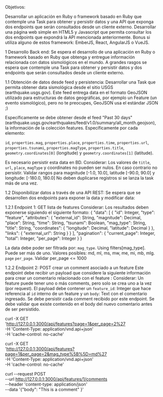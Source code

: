 <!--Esperamos las pruebas hasta el 15/04/2024-->

Objetivos:

Desarrollar un aplicación en Ruby o framework basado en Ruby que contemple una Task para obtener y persistir datos y una API que exponga dos endpoints que serán consultados desde un cliente externo.
Desarrollar una página web simple en HTML5 y Javascript que permita consultar los dos endpoints que expondrá la API mencionada anteriormente. Bonus si utiliza alguno de estos framework: EmberJS, React, AngularJS o VueJS.

1 Desarrollo Back end:
Se espera el desarrollo de una aplicación en Ruby o framework basado en Ruby que obtenga y entregue información relacionada con datos sismológicos en el mundo. A grandes rasgos se espera que contemple una Task para obtener y persistir datos y dos endpoints que serán consultados desde un cliente externo.

1.1 Obtención de datos desde feed y persistencia:
Desarrollar una Task que permita obtener data sismológica desde el sitio USGS (earthquake.usgs.gov). Este feed entrega data en el formato GeoJSON utilizado para estructuras de datos geográficas, por ejemplo un Feature (un evento sismológico), pero no te preocupes, GeoJSON usa el estándar JSON ;)

Específicamente se debe obtener desde el feed "Past 30 days" (earthquake.usgs.gov/earthquakes/feed/v1.0/summary/all_month.geojson), la información de la colección features. Específicamente por cada elemento:

`id`, `properties.mag`, `properties.place`, `properties.time`, `properties.url`, `properties.tsunami`, `properties.magType`, `properties.title`, `geometry.coordinates[0]` (longitude) y `geometry.coordinates[1]` (latitude).

Es necesario persistir esta data en BD. Considerar:
Los valores de `title`, `url`, `place`, `magType` y coordinates no pueden ser nulos. En caso contrario no persistir.
Validar rangos para magnitude [-1.0, 10.0], latitude [-90.0, 90.0] y longitude: [-180.0, 180.0]
No deben duplicarse registros si se lanza la task más de una vez.

1.2 Disponibilizar datos a través de una API REST:
Se espera que se desarrollen dos endpoints para exponer la data y modificar data:

1.2.1 Endpoint 1: GET lista de features
Considerar:
Los resultados deben exponerse siguiendo el siguiente formato:
{
"data": [
{
"id": Integer,
"type": "feature",
"attributes": {
"external_id": String,
"magnitude": Decimal,
"place": String,
"time": String,
"tsunami": Boolean,
"mag_type": String,
"title": String,
"coordinates": {
"longitude": Decimal,
"latitude": Decimal
}
},
"links": {
"external_url": String
}
}
],
"pagination": {
"current_page": Integer,
"total": Integer,
"per_page": Integer
}
}

La data debe poder ser filtrada por:
`mag_type`. Using filters[mag_type]. Puede ser más de uno. Valores posibles: md, ml, ms, mw, me, mi, mb, mlg.
`page`
`per_page`. Validar per_page <= 1000

1.2.2 Endpoint 2: POST crear un comment asociado a un feature
Este endpoint debe recibir un payload que considere la siguiente información para crear un comentario relacionado con el feature :
Considerar:
Un feature puede tener uno o más comments, pero solo se crea uno a la vez (por request).
El payload debe contener un `feature_id`: Integer que hace referencia al `id` interno de un feature y un `body`: Text con el comentario ingresado.
Se debe persistir cada comment recibido por este endpoint.
Se debe validar que existe contenido en el body del nuevo comentario antes de ser persistido.

curl -X GET \
'http://127.0.0.1:3000/api/features?page=1&per_page=2%27 \
-H 'Content-Type: application/vnd.api+json' \
-H 'cache-control: no-cache'

curl -X GET \
'http://127.0.0.1:3000/api/features?page=1&per_page=2&mag_type%5B%5D=md%27 \
-H 'Content-Type: application/vnd.api+json' \
-H 'cache-control: no-cache'

curl --request POST \
--url http://127.0.0.1:3000/api/features/1/comments \
--header 'content-type: application/json' \
--data '{"body": "This is a comment" }'
